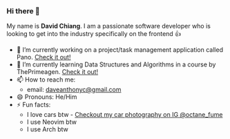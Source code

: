 ### Hi there 👋
My name is **David Chiang**.
I am a passionate software developer who is looking to get into the industry specifically on the frontend 👍

- 🔭 I’m currently working on a project/task management application called Pano. [Check it out!](https://github.com/daveanthonyc/Pano)
- 🌱 I’m currently learning Data Structures and Algorithms in a course by ThePrimeagen. [Check it out!](https://github.com/daveanthonyc/Data-Structures-And-Algorithms)
- 📫 How to reach me:
  * email: daveanthonyc@gmail.com
- 😄 Pronouns: He/Him
- ⚡ Fun facts:
  * I love cars btw - [Checkout my car photography on IG @octane_fume](https://www.instagram.com/octane_fume/)
  * I use Neovim btw
  * I use Arch btw 
